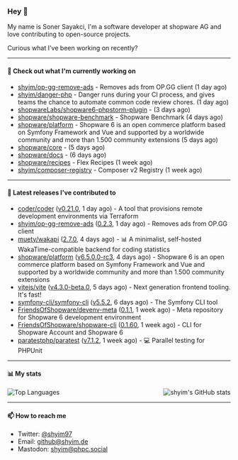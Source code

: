 ### Hey 👋

My name is Soner Sayakci, I'm a software developer at shopware AG and love contributing to open-source projects.

Curious what I've been working on recently?

---

#### 👷 Check out what I'm currently working on

- [shyim/op-gg-remove-ads](https://github.com/shyim/op-gg-remove-ads) - Removes ads from OP.GG client (1 day ago)
- [shyim/danger-php](https://github.com/shyim/danger-php) - Danger runs during your CI process, and gives teams the chance to automate common code review chores. (1 day ago)
- [shopwareLabs/shopware6-phpstorm-plugin](https://github.com/shopwareLabs/shopware6-phpstorm-plugin) -  (3 days ago)
- [shopware/shopware-benchmark](https://github.com/shopware/shopware-benchmark) - Shopware Benchmark (4 days ago)
- [shopware/platform](https://github.com/shopware/platform) - Shopware 6 is an open commerce platform based on Symfony Framework and Vue and supported by a worldwide community and more than 1.500 community extensions (5 days ago)
- [shopware/core](https://github.com/shopware/core) -  (5 days ago)
- [shopware/docs](https://github.com/shopware/docs) -  (6 days ago)
- [shopware/recipes](https://github.com/shopware/recipes) - Flex Recipes (1 week ago)
- [shyim/composer-registry](https://github.com/shyim/composer-registry) - Composer v2 Registry (1 week ago)

---

#### 🔭 Latest releases I've contributed to

- [coder/coder](https://github.com/coder/coder) ([v0.21.0](https://github.com/coder/coder/releases/tag/v0.21.0), 1 day ago) - A tool that provisions remote development environments via Terraform
- [shyim/op-gg-remove-ads](https://github.com/shyim/op-gg-remove-ads) ([0.2.3](https://github.com/shyim/op-gg-remove-ads/releases/tag/0.2.3), 1 day ago) - Removes ads from OP.GG client
- [muety/wakapi](https://github.com/muety/wakapi) ([2.7.0](https://github.com/muety/wakapi/releases/tag/2.7.0), 4 days ago) - 📊 A minimalist, self-hosted WakaTime-compatible backend for coding statistics
- [shopware/platform](https://github.com/shopware/platform) ([v6.5.0.0-rc3](https://github.com/shopware/platform/releases/tag/v6.5.0.0-rc3), 4 days ago) - Shopware 6 is an open commerce platform based on Symfony Framework and Vue and supported by a worldwide community and more than 1.500 community extensions
- [vitejs/vite](https://github.com/vitejs/vite) ([v4.3.0-beta.0](https://github.com/vitejs/vite/releases/tag/v4.3.0-beta.0), 5 days ago) - Next generation frontend tooling. It&#39;s fast!
- [symfony-cli/symfony-cli](https://github.com/symfony-cli/symfony-cli) ([v5.5.2](https://github.com/symfony-cli/symfony-cli/releases/tag/v5.5.2), 6 days ago) - The Symfony CLI tool
- [FriendsOfShopware/devenv-meta](https://github.com/FriendsOfShopware/devenv-meta) ([0.1.1](https://github.com/FriendsOfShopware/devenv-meta/releases/tag/0.1.1), 1 week ago) - Meta repository for Shopware 6 development environment
- [FriendsOfShopware/shopware-cli](https://github.com/FriendsOfShopware/shopware-cli) ([0.1.60](https://github.com/FriendsOfShopware/shopware-cli/releases/tag/0.1.60), 1 week ago) - CLI for Shopware Account and Shopware 6
- [paratestphp/paratest](https://github.com/paratestphp/paratest) ([v7.1.2](https://github.com/paratestphp/paratest/releases/tag/v7.1.2), 1 week ago) - :computer: Parallel testing for PHPUnit

---

#### 📊 My stats

<img align="right" alt="shyim's GitHub stats" src="https://github-readme-stats.vercel.app/api?username=shyim&count_private=1&show_icons=true&" />

![Top Languages](https://github-readme-stats.vercel.app/api/top-langs/?username=shyim)

---

#### 📫 How to reach me

- Twitter: [@shyim97](https://twitter.com/shyim97)
- Email: [github@shyim.de](mailto://github@shyim.de)
- Mastodon: <a rel="me" href="https://phpc.social/@shyim">shyim@phpc.social</a>
